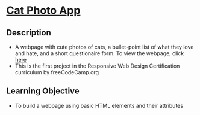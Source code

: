 # [Cat Photo App](https://vincentz-42.github.io/freecodecamp/CatPhotoApp/)

## Description
* A webpage with cute photos of cats, a bullet-point list of what they love and hate, and a short questionaire form. To view the webpage, click [here](https://vincentz-42.github.io/freecodecamp/CatPhotoApp/)
* This is the first project in the Responsive Web Design Certification curriculum by freeCodeCamp.org

## Learning Objective
* To build a webpage using basic HTML elements and their attributes 